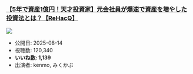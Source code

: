 ### [【5年で資産1億円！天才投資家】元会社員が爆速で資産を増やした投資法とは？【ReHacQ】](https://www.youtube.com/watch?v=gcIr1IsHHVk)
[![](https://img.youtube.com/vi/gcIr1IsHHVk/sddefault.jpg)](https://www.youtube.com/watch?v=gcIr1IsHHVk)
-   公開日: 2025-08-14
-   視聴数: 120,340
-   **いいね数: 1,139**
-   出演者: kenmo, みくかぶ
